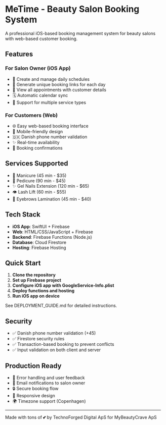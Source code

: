 # MeTime - Beauty Salon Booking System

A professional iOS-based booking management system for beauty salons with web-based customer booking.

## Features

### For Salon Owner (iOS App)
- 📅 Create and manage daily schedules
- 🔗 Generate unique booking links for each day
- 📱 View all appointments with customer details
- 🗓 Automatic calendar sync
- 💅 Support for multiple service types

### For Customers (Web)
- 🌐 Easy web-based booking interface
- 📱 Mobile-friendly design
- 🇩🇰 Danish phone number validation
- ✨ Real-time availability
- 📧 Booking confirmations

## Services Supported
- 💅 Manicure (45 min - $35)
- 🦶 Pedicure (90 min - $45)
- ✨ Gel Nails Extension (120 min - $65)
- 👁 Lash Lift (60 min - $55)
- 🤩 Eyebrows Lamination (45 min - $40)

## Tech Stack
- **iOS App**: SwiftUI + Firebase
- **Web**: HTML/CSS/JavaScript + Firebase
- **Backend**: Firebase Functions (Node.js)
- **Database**: Cloud Firestore
- **Hosting**: Firebase Hosting

## Quick Start

1. **Clone the repository**
2. **Set up Firebase project**
3. **Configure iOS app with GoogleService-Info.plist**
4. **Deploy functions and hosting**
5. **Run iOS app on device**

See DEPLOYMENT_GUIDE.md for detailed instructions.

## Security
- ✅ Danish phone number validation (+45)
- ✅ Firestore security rules
- ✅ Transaction-based booking to prevent conflicts
- ✅ Input validation on both client and server

## Production Ready
- 🚀 Error handling and user feedback
- 📧 Email notifications to salon owner
- 🔒 Secure booking flow
- 📱 Responsive design
- 🌍 Timezone support (Copenhagen)

---
Made with tons of 💕 by TechnoForged Digital ApS for MyBeautyCrave ApS
